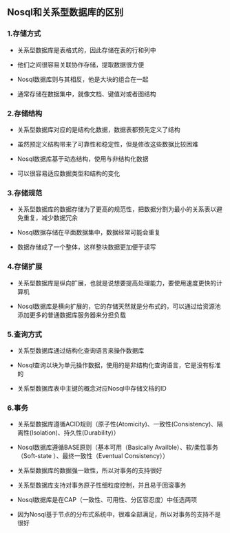 ## Nosql和关系型数据库的区别

### 1.存储方式

* 关系型数据库是表格式的，因此存储在表的行和列中

*  他们之间很容易关联协作存储，提取数据很方便

*  Nosql数据库则与其相反，他是大块的组合在一起

*  通常存储在数据集中，就像文档、键值对或者图结构



### 2.存储结构

*  关系型数据库对应的是结构化数据，数据表都预先定义了结构

*  虽然预定义结构带来了可靠性和稳定性，但是修改这些数据比较困难

*  Nosql数据库基于动态结构，使用与非结构化数据

*  可以很容易适应数据类型和结构的变化



### 3.存储规范

*  关系型数据库的数据存储为了更高的规范性，把数据分割为最小的关系表以避免重复，减少数据冗余

*  Nosql数据存储在平面数据集中，数据经常可能会重复

*  数据存储成了一个整体，这样整块数据更加便于读写



### 4.存储扩展

*  关系型数据库是纵向扩展，也就是说想要提高处理能力，要使用速度更快的计算机

*  Nosql数据库是横向扩展的，它的存储天然就是分布式的，可以通过给资源池添加更多的普通数据库服务器来分担负载



### 5.查询方式

*  关系型数据库通过结构化查询语言来操作数据库

*  Nosql查询以块为单元操作数据，使用的是非结构化查询语言，它是没有标准的

*  关系型数据库表中主键的概念对应Nosql中存储文档的ID



### 6.事务

*  关系型数据库遵循ACID规则（原子性(Atomicity)、一致性(Consistency)、隔离性(Isolation)、持久性(Durability)）

*  Nosql数据库遵循BASE原则（基本可用（Basically Availble）、软/柔性事务（Soft-state ）、最终一致性（Eventual Consistency））

*  关系型数据库的数据强一致性，所以对事务的支持很好

*  关系型数据库支持对事务原子性细粒度控制，并且易于回滚事务

*  Nosql数据库是在CAP（一致性、可用性、分区容忍度）中任选两项

*  因为Nosql基于节点的分布式系统中，很难全部满足，所以对事务的支持不是很好

